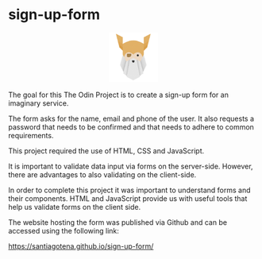 # sign-up-form

<p align="center">
<img src="https://github.com/santiagotena/assets/blob/master/logos/TOP%20logo.png?raw=true" alt="The Odin Project Logo" width="100" height="100">
</p>
 
The goal for this The Odin Project is to create a sign-up form for an imaginary service.

The form asks for the name, email and phone of the user. 
It also requests a password that needs to be confirmed and that needs to adhere to common requirements.

This project required the use of HTML, CSS and JavaScript.

It is important to validate data input via forms on the server-side. However, there are advantages to also validating on the client-side.

In order to complete this project it was important to understand forms and their components. HTML and JavaScript provide us with useful tools that help us validate forms on the client side.

The website hosting the form was published via Github and can be accessed using the following link:

https://santiagotena.github.io/sign-up-form/
